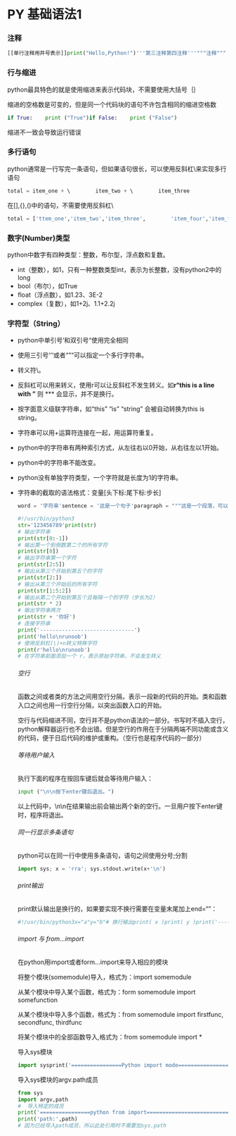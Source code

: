 # PY 基础语法1

### 注释

```python
[[单行注释用井号表示]]print("Hello,Python!")'''第三注释第四注释'''"""注释"""
```

### 行与缩进

python最具特色的就是使用缩进来表示代码块，不需要使用大括号｛｝

缩进的空格数是可变的，但是同一个代码块的语句不许包含相同的缩进空格数

```python
if True:    print ("True")if False:    print ("False")
```

缩进不一致会导致运行错误

### 多行语句

python通常是一行写完一条语句，但如果语句很长，可以使用反斜杠\来实现多行语句

```python
total = item_one + \        item_two + \        item_three
```

在[],{},()中的语句，不需要使用反斜杠\

```python
total = ['ttem_one','item_two','item_three',        'item_four','item_five']
```

### 数字(Number)类型

python中数字有四种类型：整数，布尔型，浮点数和复数。

- int（整数），如1，只有一种整数类型int，表示为长整数，没有python2中的long
- bool（布尔），如True
- float（浮点数），如1.23、3E-2
- complex（复数），如1+2j、1.1+2.2j

### 字符型（String）

- python中单引号‘和双引号“使用完全相同
- 使用三引号‘’‘或者“”“可以指定一个多行字符串。
- 转义符\。
- 反斜杠可以用来转义，使用r可以让反斜杠不发生转义。如**r“this is a line with ”** 则 *** 会显示，并不是换行。
- 按字面意义级联字符串，如“this” “is” “string” 会被自动转换为this is string。
- 字符串可以用+运算符连接在一起，用运算符重复。
- python中的字符串有两种索引方式，从左往右以0开始，从右往左以1开始。
- python中的字符串不能改变。
- python没有单独字符类型，一个字符就是长度为1的字符串。
- 字符串的截取的语法格式：变量[头下标:尾下标:步长]
  
    ```python
    word = '字符串'sentence = '这是一个句子'paragraph = """这是一个段落，可以由多行组成"""
    ```
    
    ```python
    #!/usr/bin/python3
    str='123456789'print(str)                 
    # 输出字符串
    print(str[0:-1])           
    # 输出第一个到倒数第二个的所有字符
    print(str[0])              
    # 输出字符串第一个字符
    print(str[2:5])            
    # 输出从第三个开始到第五个的字符
    print(str[2:])            
    # 输出从第三个开始后的所有字符
    print(str[1:5:2])         
    # 输出从第二个开始到第五个且每隔一个的字符（步长为2）
    print(str * 2)            
    # 输出字符串两次
    print(str + '你好')         
    # 连接字符串
    print('------------------------------')
    print('hello\nrunoob')      
    # 使用反斜杠(\)+n转义特殊字符
    print(r'hello\nrunoob')     
    # 在字符串前面添加一个 r，表示原始字符串，不会发生转义
    ```
    
    ###### 空行
    
    函数之间或者类的方法之间用空行分隔，表示一段新的代码的开始。类和函数入口之间也用一行空行分隔，以突出函数入口的开始。
    
    空行与代码缩进不同，空行并不是python语法的一部分。书写时不插入空行，python解释器运行也不会出错。但是空行的作用在于分隔两端不同功能或含义的代码，便于日后代码的维护或重构。（空行也是程序代码的一部分）
    
    ###### 等待用户输入
    
    执行下面的程序在按回车键后就会等待用户输入：
    
    ```python
    input ("\n\n按下enter键后退出。")
    ```
    
    以上代码中，\n\n在结果输出前会输出两个新的空行。一旦用户按下enter键时，程序将退出。
    
    ###### 同一行显示多条语句
    
    python可以在同一行中使用多条语句，语句之间使用分号;分割
    
    ```python
    import sys; x = 'rra'; sys.stdout.write(x+'\n')
    ```
    
    ###### print输出
    
    print默认输出是换行的，如果要实现不换行需要在变量末尾加上end=“”：
    
    ```python
    #!/usr/bin/python3x="a"y="b"# 换行输出print( x )print( y )print('---------')# 不换行输出print( x, end=" " )print( y, end=" " )print()
    ```
    
    ###### import 与 from…import
    
    在python用import或者form…import来导入相应的模块
    
    将整个模块(somemodule)导入，格式为：import somemodule
    
    从某个模块中导入某个函数，格式为：form somemodule import somefunction
    
    从某个模块中导入多个函数，格式为：from somemodule import firstfunc, secondfunc, thirdfunc
    
    将某个模块中的全部函数导入,格式为：from somemodule import *
    
    导入sys模块
    
    ```python
    import sysprint('================Python import mode==========================')print ('命令行参数为:')for i in sys.argv:    print (i)print ('\n python 路径为',sys.path)
    ```
    
    导入sys模块的argv.path成员
    
    ```python
    from sys 
    import argv,path  
    #  导入特定的成员
    print('================python from import===================================')
    print('path:',path) 
    # 因为已经导入path成员，所以此处引用时不需要加sys.path
    ```
